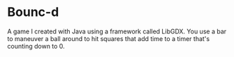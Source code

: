# Bounc-d
A game I created with Java using a framework called LibGDX. You use a bar to maneuver a ball around to hit squares that add time to a timer that's counting down to 0.
